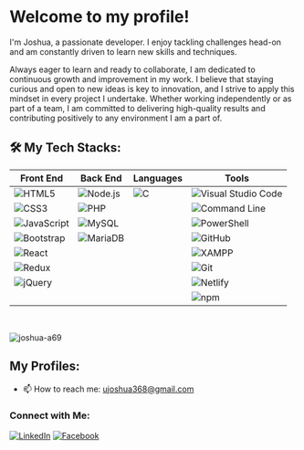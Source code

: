 # Welcome to my profile!

I'm Joshua, a passionate developer. I enjoy tackling challenges head-on and am constantly driven to learn new skills and techniques.

Always eager to learn and ready to collaborate, I am dedicated to continuous growth and improvement in my work. I believe that staying curious and open to new ideas is key to innovation, and I strive to apply this mindset in every project I undertake. Whether working independently or as part of a team, I am committed to delivering high-quality results and contributing positively to any environment I am a part of.

## 🛠 My Tech Stacks:

| **Front End** | **Back End** | **Languages** | **Tools** |
| ------------- | ------------ | ------------- | --------- |
| ![HTML5](https://img.shields.io/badge/-HTML5-E34F26?style=for-the-badge&logo=html5&logoColor=white) | ![Node.js](https://img.shields.io/badge/-Node.js-339933?style=for-the-badge&logo=node.js&logoColor=white) | ![C](https://img.shields.io/badge/-C-A8B9CC?style=for-the-badge&logo=c&logoColor=black) | ![Visual Studio Code](https://img.shields.io/badge/-Visual%20Studio%20Code-007ACC?style=for-the-badge&logo=visual-studio-code&logoColor=white) |
| ![CSS3](https://img.shields.io/badge/-CSS3-1572B6?style=for-the-badge&logo=css3&logoColor=white) | ![PHP](https://img.shields.io/badge/-PHP-777BB4?style=for-the-badge&logo=php&logoColor=white) | | ![Command Line](https://img.shields.io/badge/-Command%20Line-4EAA25?style=for-the-badge&logo=gnubash&logoColor=white) |
| ![JavaScript](https://img.shields.io/badge/-JavaScript-F7DF1E?style=for-the-badge&logo=javascript&logoColor=black) | ![MySQL](https://img.shields.io/badge/-MySQL-4479A1?style=for-the-badge&logo=mysql&logoColor=white) | | ![PowerShell](https://img.shields.io/badge/-PowerShell-5391FE?style=for-the-badge&logo=powershell&logoColor=white) |
| ![Bootstrap](https://img.shields.io/badge/-Bootstrap-563D7C?style=for-the-badge&logo=bootstrap&logoColor=white) | ![MariaDB](https://img.shields.io/badge/-MariaDB-003545?style=for-the-badge&logo=mariadb&logoColor=white) | | ![GitHub](https://img.shields.io/badge/-GitHub-181717?style=for-the-badge&logo=github&logoColor=white) |
| ![React](https://img.shields.io/badge/-React-61DAFB?style=for-the-badge&logo=react&logoColor=black) | | | ![XAMPP](https://img.shields.io/badge/-XAMPP-FB7A24?style=for-the-badge&logo=xampp&logoColor=white) |
| ![Redux](https://img.shields.io/badge/-Redux-764ABC?style=for-the-badge&logo=redux&logoColor=white) | | | ![Git](https://img.shields.io/badge/-Git-F05032?style=for-the-badge&logo=git&logoColor=white) |
| ![jQuery](https://img.shields.io/badge/-jQuery-0769AD?style=for-the-badge&logo=jquery&logoColor=white) | | | ![Netlify](https://img.shields.io/badge/-Netlify-00C7B7?style=for-the-badge&logo=netlify&logoColor=white) |
| | | | ![npm](https://img.shields.io/badge/-npm-CB3837?style=for-the-badge&logo=npm&logoColor=white) |



<br><p><img align="center" src="https://github-readme-stats.vercel.app/api/top-langs?username=joshua-a69&show_icons=true&locale=en&layout=compact" alt="joshua-a69" /></p>
  

## My Profiles:
- 📫 How to reach me: [ujoshua368@gmail.com](mailto:ujoshua368@gmail.com)

### Connect with Me:
[![LinkedIn](https://img.shields.io/badge/-LinkedIn-0077B5?style=flat-square&logo=linkedin&logoColor=white)](https://www.linkedin.com/in/joshua-russel-uy-a9b024243/)
[![Facebook](https://img.shields.io/badge/-Facebook-1877F2?style=flat-square&logo=facebook&logoColor=white)](https://www.facebook.com/joshua.uy.14)
